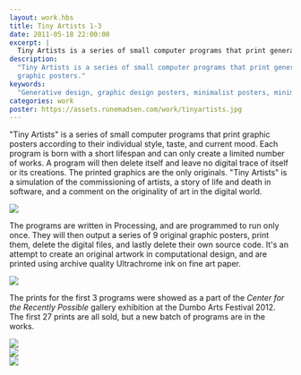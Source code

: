 ```yaml
---
layout: work.hbs
title: Tiny Artists 1-3
date: 2011-05-18 22:00:00
excerpt: |
  Tiny Artists is a series of small computer programs that print generative graphic posters. Each program is born with a short lifespan and can only create a a limited number of works. A program will then delete itself and leave no digital trace of itself or its creations. The printed graphics are the only originals
description:
  "Tiny Artists is a series of small computer programs that print generative
  graphic posters."
keywords:
  "Generative design, graphic design posters, minimalist posters, minimalism"
categories: work
poster: https://assets.runemadsen.com/work/tinyartists.jpg
---
```


"Tiny Artists" is a series of small computer programs that print graphic posters
according to their individual style, taste, and current mood. Each program is
born with a short lifespan and can only create a limited number of works. A
program will then delete itself and leave no digital trace of itself or its
creations. The printed graphics are the only originals. "Tiny Artists" is a
simulation of the commissioning of artists, a story of life and death in
software, and a comment on the originality of art in the digital world.

<div class="wide-750">
  <img src="https://assets.runemadsen.com/work/tinyartists.jpg" />
</div>

The programs are written in Processing, and are programmed to run only once.
They will then output a series of 9 original graphic posters, print them, delete
the digital files, and lastly delete their own source code. It's an attempt to
create an original artwork in computational design, and are printed using
archive quality Ultrachrome ink on fine art paper.

<div class="wide-750">
  <img src="https://assets.runemadsen.com/work/tiny_artist1.jpg" />
</div>

The prints for the first 3 programs were showed as a part of the _Center for the
Recently Possible_ gallery exhibition at the Dumbo Arts Festival 2012. The first
27 prints are all sold, but a new batch of programs are in the works.

<div class="wide-750">
  <img src="https://assets.runemadsen.com/work/tiny_artist2.jpg" />
</div>

<div class="wide-750">
  <img src="https://assets.runemadsen.com/work/tiny_artist3.jpg" />
</div>

<img src="https://assets.runemadsen.com/work/tinyartists2.jpg" />
